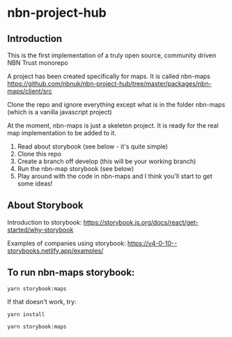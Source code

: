 # nbn-project-hub

## Introduction
This is the first implementation of a truly open source, community driven NBN Trust monorepo

A project has been created specifically for maps. It is called nbn-maps
https://github.com/nbnuk/nbn-project-hub/tree/master/packages/nbn-maps/client/src

Clone the repo and ignore everything except what is in the folder nbn-maps (which is a vanilla javascript project)

At the moment, nbn-maps is just a skeleton project. It is ready for the real map implementation to be added to it.

1. Read about storybook (see below - it's quite simple)
2. Clone this repo
3. Create a branch off develop (this will be your working branch)
3. Run the nbn-map storybook (see below) 
4. Play around with the code in nbn-maps and I think you'll start to get some ideas!



## About Storybook

Introduction to storybook:
https://storybook.js.org/docs/react/get-started/why-storybook


Examples of companies using storybook:
https://v4-0-10--storybooks.netlify.app/examples/

## To run nbn-maps storybook:
```
yarn storybook:maps
```

If that doesn't work, try:

```
yarn install

yarn storybook:maps
```
